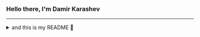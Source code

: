 ### Hello there, I'm Damir Karashev 

---

<details>
  <summary> and this is my README 👀 </summary>
  
  - ✍🏼 I’m studying at [Tomsk State University](https://www.tsu.ru)
  - 💅🏼 I’m currently learning everything
</details>
